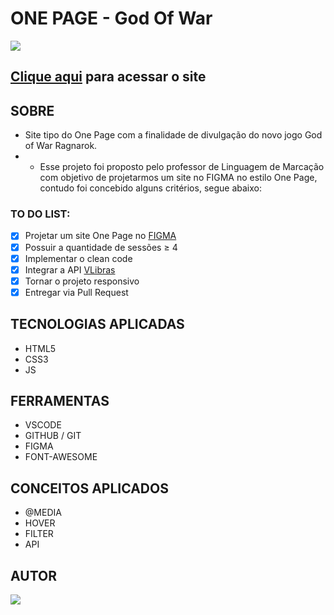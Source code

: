 # **ONE PAGE - God Of War**

<img src="./img/Desktop.png"/>

## [Clique aqui](https://cleiton-beep.github.io/one-page-2022/ds1m-a/cleiton/) para acessar o site

## **SOBRE**

- Site tipo do One Page com a finalidade de divulgação do novo jogo God of War Ragnarok.
- - Esse projeto foi proposto pelo professor de Linguagem de Marcação com objetivo de projetarmos um site no FIGMA no estilo One Page, contudo foi concebido alguns critérios, segue abaixo:

### **TO DO LIST:**

- [x] Projetar um site One Page no [FIGMA](https://www.figma.com/file/XmaTHMIsTQDDm7RdqYQIos/God-of-War?node-id=0%3A1&t=J4Cslx7PuW2AbbCG-0)
- [x] Possuir a quantidade de sessões ≥ 4
- [x] Implementar o clean code
- [X] Integrar a API [VLibras](https://www.gov.br/governodigital/pt-br/vlibras)
- [X] Tornar o projeto responsivo
- [X] Entregar via Pull Request

## **TECNOLOGIAS APLICADAS**

- HTML5
- CSS3
- JS


## **FERRAMENTAS**

- VSCODE
- GITHUB / GIT
- FIGMA
- FONT-AWESOME


## **CONCEITOS APLICADOS**

- @MEDIA
- HOVER
- FILTER
- API

## **AUTOR**

 <a href="https://github.com/Cleiton-beep"><img src="https://img.shields.io/badge/DESENVOLVEDOR-CLEITON%20CRUZ-informational?style=for-the-badge&logo=appveyor"></a>
